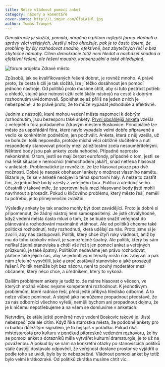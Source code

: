 ```yaml
---
title: Nelze vládnout pomocí anket
category: názory a komentáře
cover-photo: http://i.imgur.com/GIpLAiHl.jpg
author: Tomáš Trumpeš
---
```


*Demokracie je složitá, pomalá, náročná a přitom nejlepší forma vládnutí a správy věcí veřejných. Jestli ji něco ohrožuje, pak je to často dojem, že problémy by šly rozhodovat snadno, efektivně, bez zbytečných řečí a bez zbytečné námahy. Cílem demokracie totiž není hledat a nacházet snadná a efektivní řešení, ale řešení moudrá, konsenzuální a také ohleduplná.*

<img src="http://i.imgur.com/GIpLAiH.jpg" alt="fórum projektu Zdravé město" class="img-responsive">

Způsobů, jak se kvalifikovaných řešení dobrat, je rovněž mnoho. A právě proto, že cesta k cíli je tak složitá, lze jí těžko dosáhnout jen pomocí jednoho nástroje. Od politiků proto musíme chtít, aby si tuto pestrost potřeb a ohledů, stejně jako nutnost užití celé škály nástrojů na cestě k dobrým rozhodnutím uvědomovali. Spoléhat se až příliš na jeden z nich je nebezpečné, a to právě proto, že to může vypadat jednoduše a efektivně.

Jedním z nástrojů, které mohou vedení města napomoci k dobrým rozhodnutím, jsou bezesporu také ankety. [První obsáhlejší anketa](http://ankety.boskovice.cz/zdravemesto/) vzešla z veřejného fóra pořádaného Zdravým městem Boskovice. Principiálně lze město za uspořádání fóra, které navíc vypadalo velmi dobře připravené a vedlo ke konkrétním podnětům, jen pochválit. Anketa, která z něj vzešla, už se bohužel tolik nepovedla, protože míchá věci obtížně slučitelné a nutí respondenty stanovovat priority mezi záležitostmi zcela nesouměřitelnými. Některé body jsou pak ankety zcela nehodné. Případně naprosto nekonkrétní. O tom, jestli se mají čerpat eurofondy, případně o tom, jestli se má řešit situace v nemocnici (mimochodem jaká?), snad netřeba hlasovat v anketách. Problematické je rovněž to, že lze hlasovat pouze pro dvě možnosti. Dobré je naopak obohacení ankety o možnost vlastního námětu. Bizarní je, že se v anketě neobjevilo téma sportovní haly. A nelze to zastřít tím, že jednotlivé body vzešly z veřejného fóra. Politici a úředníci se ho účastnili v takové míře, že sportovní halu mezi hlasované body jistě mohli navrhnout a prosadit. Pokud u klíčového problému, který město řeší, neměli tu potřebu, je to přinejmenším zvláštní.

Výsledky ankety by tak snadno mohly být dost zavádějící. Proto je dobré si připomenout, že žádný nástroj není samospasitelný. Je jistě chvályhodné, když vedení města často mluví o tom, že se bude snažit veřejnost do plánování a rozhodování maximálně vtáhnout. Ale od politiků chceme také politická rozhodnutí, tedy rozhodnutí, která udělají za nás. Proto jsme si je zvolili, aby nás zastupovali. Politik, který chce čtyři roky vládnout, aniž by mu do toho kdokoliv mluvil, je samozřejmě špatný. Ale politik, který by sám neříkal žádná stanoviska a chtěl vše řešit jen pomocí anket a veřejných průzkumů, je také špatný. Politikům nedáváme jen právo rozhodovat, platíme také jejich čas, aby se jednotlivými tématy místo nás zabývali a pak nám zřetelně vysvětlili, jaké a proč zastávají stanovisko a jaké prosazují řešení. Politik nemůže být bez názoru, není to pouhý moderátor mezi občanem, který něco chce, a úředníkem, který to vykoná.

Dalším problémem ankety je tudíž to, že máme hlasovat o věcech, ve kterých možná vůbec nejsme kompetentní rozhodnout. K jednotlivým problémům, které radnice řeší, přeci ještě přibývá hledisko odborné. A to nelze vůbec pominout. A stejně jako nemůžeme propadnout představě, že za nás odborníci všechno vyřeší, neměli bychom ani propadnout dojmu, že je k ničemu nepotřebujeme a na všem se domluvíme v anketách.

Netvrdím, že stále ještě poměrně nové vedení Boskovic takové je. Jisté nebezpečí zde ale cítím. Když říká starostka města, že podobné ankety pro ni budou důležitým signálem, je to nejspíš v pořádku. Pokud říká místostarosta pro kulturu [v poněkud pitoreskně vedeném rozhovoru](http://regionpress.cz/Petr-Malach-se-chysta-na-Boskovicke-behy-do-kultury-by-rad-zapojil-obyvatele-mesta-id-16046.aspx), že by se pomocí anket a dotazníků měla vytvářet kulturní dramaturgie, je to už na pováženou. A pokud by se nám na konkrétní otázky po stanoviscích politiků stále častěji dostávalo odpovědí, že veřejnost dostane prostor se vyjádřit a podle toho se uvidí, bylo by to nebezpečné. Vládnout pomocí anket by totiž bylo velmi krátkozraké. Od politiků zkrátka musíme chtít víc.
